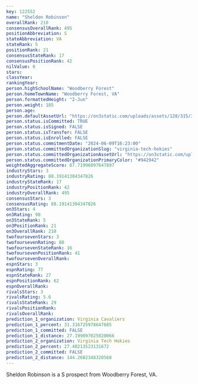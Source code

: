```yaml
---
key: 122552
name: "Sheldon Robinson"
overallRank: 210
consensusOverallRank: 495
positionAbbreviation: S
stateAbbreviation: VA
stateRank: 5
positionRank: 21
consensusStateRank: 17
consensusPositionRank: 42
nilValue: 0
stars: 
classYear: 
rankingYear: 
person.highSchoolName: "Woodberry Forest"
person.homeTownName: "Woodberry Forest, VA"
person.formattedHeight: "2-Jun"
person.weight: 185
person.age: 
person.defaultAssetUrl: "https://on3static.com/uploads/assets/128/315/315128.JPG"
person.status.isCommitted: TRUE
person.status.isSigned: FALSE
person.status.isTransfer: FALSE
person.status.isEnrolled: FALSE
person.status.commitmentDate: "2024-06-09T16:23:00"
person.status.committedOrganizationSlug: "virginia-tech-hokies"
person.status.committedOrganizationAssetUrl: "https://on3static.com/uploads/assets/334/150/150334.svg"
person.status.committedOrganizationPrimaryColor: "#942942"
weightedAggregateScore: 87.71996097647897
industryStars: 3
industryRating: 88.19141304347826
industryStateRank: 17
industryPositionRank: 42
industryOverallRank: 495
consensusStars: 3
consensusRating: 88.19141304347826
on3Stars: 4
on3Rating: 90
on3StateRank: 5
on3PositionRank: 21
on3OverallRank: 210
twofoursevenStars: 3
twofoursevenRating: 88
twofoursevenStateRank: 16
twofoursevenPositionRank: 41
twofoursevenOverallRank: 
espnStars: 3
espnRating: 77
espnStateRank: 27
espnPositionRank: 62
espnOverallRank: 
rivalsStars: 3
rivalsRating: 5.6
rivalsStateRank: 29
rivalsPositionRank: 
rivalsOverallRank: 
prediction_1_organization: Virginia Cavaliers
prediction_1_percent: 31.316725978647685
prediction_1_committed: FALSE
prediction_1_distance: 27.199097025020066
prediction_2_organization: Virginia Tech Hokies
prediction_2_percent: 27.40213523131672
prediction_2_committed: FALSE
prediction_2_distance: 144.2682348320568
---
```

Sheldon Robinson is a S prospect from Woodberry Forest, VA.